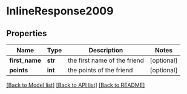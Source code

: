 # InlineResponse2009

## Properties
Name | Type | Description | Notes
------------ | ------------- | ------------- | -------------
**first_name** | **str** | the first name of the friend | [optional] 
**points** | **int** | the points of the friend | [optional] 

[[Back to Model list]](../README.md#documentation-for-models) [[Back to API list]](../README.md#documentation-for-api-endpoints) [[Back to README]](../README.md)


